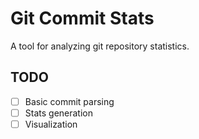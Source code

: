 # Git Commit Stats

A tool for analyzing git repository statistics.

## TODO
- [ ] Basic commit parsing
- [ ] Stats generation
- [ ] Visualization